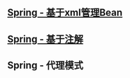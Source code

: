 ## [Spring  - 基于xml管理Bean](https://github.com/sun-luka/java/tree/main/Spring/spring_ioc_xml)















## [Spring  - 基于注解](https://github.com/sun-luka/java/tree/main/Spring/spring_ioc_%E6%B3%A8%E8%A7%A3)

















## Spring - 代理模式









